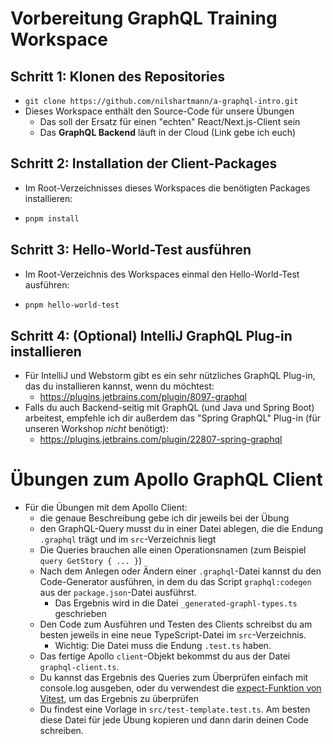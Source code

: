 # Vorbereitung GraphQL Training Workspace

## Schritt 1: Klonen des Repositories

* `git clone https://github.com/nilshartmann/a-graphql-intro.git`
* Dieses Workspace enthält den Source-Code für unsere Übungen
  * Das soll der Ersatz für einen "echten" React/Next.js-Client sein
  * Das **GraphQL Backend** läuft in der Cloud (Link gebe ich euch)

## Schritt 2: Installation der Client-Packages

* Im Root-Verzeichnisses dieses Workspaces die benötigten Packages installieren:
* ```bash
  pnpm install
  ```

## Schritt 3: Hello-World-Test ausführen

* Im Root-Verzeichnis des Workspaces einmal den Hello-World-Test ausführen:
* ```bash
  pnpm hello-world-test
  ```
  
## Schritt 4: (Optional) IntelliJ GraphQL Plug-in installieren

* Für IntelliJ und Webstorm gibt es ein sehr nützliches GraphQL Plug-in, das du installieren kannst, wenn du möchtest:
  * https://plugins.jetbrains.com/plugin/8097-graphql
* Falls du auch Backend-seitig mit GraphQL (und Java und Spring Boot) arbeitest, empfehle ich dir außerdem das "Spring GraphQL" Plug-in (für unseren Workshop _nicht_ benötigt):
  * https://plugins.jetbrains.com/plugin/22807-spring-graphql

# Übungen zum Apollo GraphQL Client

* Für die Übungen mit dem Apollo Client:
  * die genaue Beschreibung gebe ich dir jeweils bei der Übung
  * den GraphQL-Query musst du in einer Datei ablegen, die die Endung `.graphql` trägt und im `src`-Verzeichnis liegt
  * Die Queries brauchen alle einen Operationsnamen (zum Beispiel `query GetStory { ... }`)
  * Nach dem Anlegen oder Ändern einer `.graphql`-Datei kannst du den Code-Generator ausführen, in dem du das Script `graphql:codegen` aus der `package.json`-Datei ausführst.
    * Das Ergebnis wird in die Datei `_generated-graphl-types.ts` geschrieben
  * Den Code zum Ausführen und Testen des Clients schreibst du am besten jeweils in eine neue TypeScript-Datei im `src`-Verzeichnis.
    * Wichtig: Die Datei muss die Endung `.test.ts` haben.
  * Das fertige Apollo `client`-Objekt bekommst du aus der Datei `graphql-client.ts`. 
  * Du kannst das Ergebnis des Queries zum Überprüfen einfach mit console.log ausgeben, oder du verwendest die [expect-Funktion von Vitest](https://vitest.dev/api/expect), um das Ergebnis zu überprüfen
  * Du findest eine Vorlage in `src/test-template.test.ts`. Am besten diese Datei für jede Übung kopieren und dann darin deinen Code schreiben.